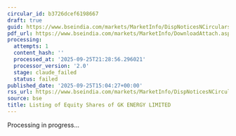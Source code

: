 ```yaml
---
circular_id: b3726dcef6198667
draft: true
guid: https://www.bseindia.com/markets/MarketInfo/DispNoticesNCirculars.aspx?Noticeid={ED604C46-B6B5-4DD5-844D-4B52767FC566}&noticeno=20250925-58&dt=09/25/2025&icount=58&totcount=65&flag=0
pdf_url: https://www.bseindia.com/markets/MarketInfo/DownloadAttach.aspx?id=20250925-58&attachedId=db18a508-c17b-440a-989e-1c89e6614066
processing:
  attempts: 1
  content_hash: ''
  processed_at: '2025-09-25T21:28:56.296021'
  processor_version: '2.0'
  stage: claude_failed
  status: failed
published_date: '2025-09-25T15:04:27+00:00'
rss_url: https://www.bseindia.com/markets/MarketInfo/DispNoticesNCirculars.aspx?Noticeid={ED604C46-B6B5-4DD5-844D-4B52767FC566}&noticeno=20250925-58&dt=09/25/2025&icount=58&totcount=65&flag=0
source: bse
title: Listing of Equity Shares of GK ENERGY LIMITED
---
```


Processing in progress...